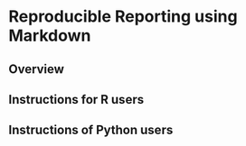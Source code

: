 # Reproducible Reporting using Markdown

## Overview



## Instructions for R users



## Instructions of Python users
